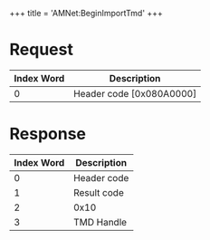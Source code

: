 +++
title = 'AMNet:BeginImportTmd'
+++

# Request

| Index Word | Description                |
|------------|----------------------------|
| 0          | Header code \[0x080A0000\] |

# Response

| Index Word | Description |
|------------|-------------|
| 0          | Header code |
| 1          | Result code |
| 2          | 0x10        |
| 3          | TMD Handle  |